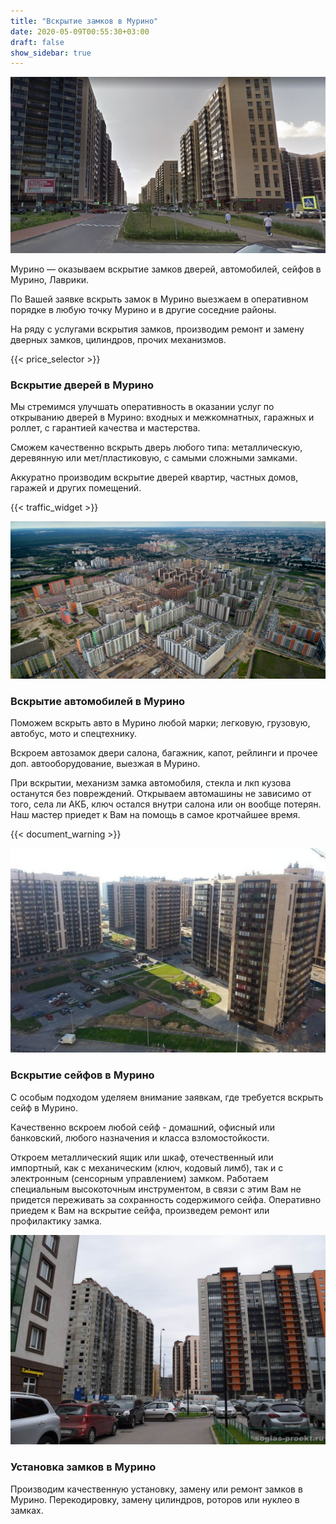 ```yaml
---
title: "Вскрытие замков в Мурино"
date: 2020-05-09T00:55:30+03:00
draft: false
show_sidebar: true
---
```


![Вскрытие замков в Мурино](Murino1.jpg)

Мурино — оказываем вскрытие замков дверей, автомобилей, сейфов в Мурино, Лаврики. 

По Вашей заявке вскрыть замок в Мурино выезжаем в оперативном порядке в любую точку Мурино и в другие соседние районы.  

На ряду с услугами вскрытия замков, производим ремонт и замену дверных замков, цилиндров, прочих механизмов.

{{< price_selector >}}

### Вскрытие дверей в Мурино

Мы стремимся улучшать оперативность в оказании услуг по открыванию дверей в Мурино: входных и межкомнатных, гаражных и роллет, с гарантией качества и мастерства. 

Сможем качественно вскрыть дверь любого типа: металлическую, деревянную или мет/пластиковую, с самыми сложными замками. 

Аккуратно производим вскрытие дверей квартир, частных домов, гаражей и других помещений.

{{< traffic_widget >}}

![Вскрытие замков в Мурино](Murino2.jpg)

### Вскрытие автомобилей в Мурино

Поможем вскрыть авто в Мурино любой марки; легковую, грузовую, автобус, мото и спецтехнику. 

Вскроем автозамок двери салона, багажник, капот, рейлинги и прочее доп. автооборудование, выезжая в Мурино. 

При вскрытии, механизм замка автомобиля, стекла и лкп кузова останутся без повреждений. Открываем автомашины не зависимо от того, села ли АКБ, ключ остался внутри салона или он вообще потерян. Наш мастер приедет к Вам на помощь в самое кротчайшее время.

{{< document_warning >}}

![Вскрытие замков в Мурино](Murino3.jpg)

### Вскрытие сейфов в Мурино

С особым подходом уделяем внимание заявкам, где требуется вскрыть сейф в Мурино. 

Качественно вскроем любой сейф - домашний, офисный или банковский, любого назначения и класса взломостойкости. 

Откроем металлический ящик или шкаф, отечественный или импортный, как с механическим (ключ, кодовый лимб), так и с электронным (сенсорным управлением) замком. Работаем специальным высокоточным инструментом, в связи с этим Вам не придется переживать за сохранность содержимого сейфа. Оперативно приедем к Вам на вскрытие сейфа, произведем ремонт или профилактику замка.

![Вскрытие замков в Мурино](Murino4.jpg)

### Установка замков в Мурино

Производим качественную установку, замену или ремонт замков в Мурино. Перекодировку, замену цилиндров, роторов или нуклео в замках.
